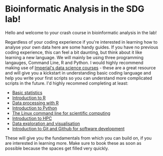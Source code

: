 # Bioinformatic Analysis in the SDG lab!

Hello and welcome to your crash course in bioinformatic analysis in the lab! 

Regardless of your coding experience if you're interested in learning how to analyse your own data here are some handy guides. 
If you have no previous coding experience, this can feel a bit daunting, but think about it like learning a new language. We will mainly be using three programming langauges, Command Line, R and Python. I would highly recommend making use of [Imperial's data science courses](https://www.imperial.ac.uk/students/academic-support/graduate-school/professional-development/doctoral-students/research-computing-data-science/courses/) - these are a great resource and will give you a kickstart in understanding basic coding language and help you write your first scripts so you can understand more complicated scripts in the future. I'd highly recommed completing at least:

- [Basic statistics](https://www.imperial.ac.uk/students/academic-support/graduate-school/professional-development/doctoral-students/research-computing-data-science/courses/basic-statistics/)
- [Introduction to R](https://www.imperial.ac.uk/students/academic-support/graduate-school/professional-development/doctoral-students/research-computing-data-science/courses/r-programming/)
- [Data processing with R](https://www.imperial.ac.uk/students/academic-support/graduate-school/professional-development/doctoral-students/research-computing-data-science/courses/data-processing-with-r/)
- [Introduction to Python](https://www.imperial.ac.uk/students/academic-support/graduate-school/professional-development/doctoral-students/research-computing-data-science/courses/intro-to-python/)
- [The Linux command line for scientific computing](https://www.imperial.ac.uk/students/academic-support/graduate-school/professional-development/doctoral-students/research-computing-data-science/courses/linux-command-line-for-scientific-computing/)
- [Introduction to HPC](https://www.imperial.ac.uk/students/academic-support/graduate-school/professional-development/doctoral-students/research-computing-data-science/courses/introduction-to-hpc/)
- [Data exploration and visualisation](https://www.imperial.ac.uk/students/academic-support/graduate-school/professional-development/doctoral-students/research-computing-data-science/courses/data-exploration-visualisation/)
- [Introduction to Git and Github for software development](https://www.imperial.ac.uk/students/academic-support/graduate-school/professional-development/doctoral-students/research-computing-data-science/courses/introduction-to-using-git-and-github-for-software-development/)


These will give you the fundamentals from which you can build on, if you are interested in learning more. Make sure to book these as soon as possible because the spaces get filled very quickly. 





